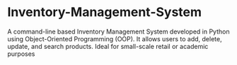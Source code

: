 # Inventory-Management-System
A command-line based Inventory Management System developed in Python using Object-Oriented Programming (OOP). It allows users to add, delete, update, and search products. Ideal for small-scale retail or academic purposes
